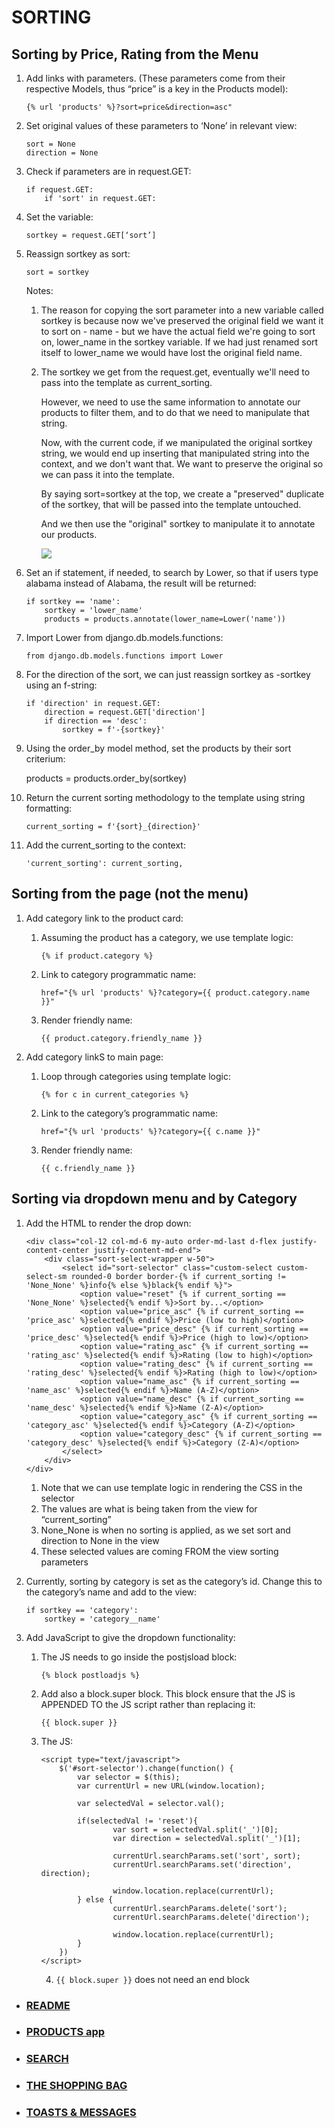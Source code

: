 # SORTING
## Sorting by Price, Rating from the Menu

1. Add links with parameters. (These parameters come from their respective Models, thus “price” is a key in the Products model): 

	`{% url 'products' %}?sort=price&direction=asc"`

2. Set original values of these parameters to ‘None’ in relevant view:

	```
	sort = None
	direction = None
	```

3. Check if parameters are in request.GET:

	```
	if request.GET:
    	if 'sort' in request.GET:
	```

4. Set the variable: 

	`sortkey = request.GET[‘sort’]`

5. Reassign sortkey as sort: 

	`sort = sortkey`

	Notes:
    
	1. The reason for copying the sort parameter into a new variable called sortkey is because now we've preserved the original field we want it to sort on - name - but we have the actual field we're going to sort on, lower_name in the sortkey variable. If we had just renamed sort itself to lower_name we would have lost the original field name.

	2. The sortkey we get from the request.get, eventually we'll need to pass into the template as current_sorting.

		However, we need to use the same information to annotate our products to filter them, and to do that we need to manipulate that string.

		Now, with the current code, if we manipulated the original sortkey string, we would end up inserting that manipulated string into the context, and we don't want that. We want to preserve the original so we can pass it into the template.

		By saying sort=sortkey at the top, we create a "preserved" duplicate of the sortkey, that will be passed into the template untouched.

		And we then use the "original" sortkey to manipulate it to annotate our products.

		<img src="media/screenshots/sortkey.png">

6. Set an if statement, if needed, to search by Lower, so that if users type alabama instead of Alabama, the result will be returned:

	```
	if sortkey == 'name':
    	sortkey = 'lower_name'
    	products = products.annotate(lower_name=Lower('name'))
	```

7. Import Lower from django.db.models.functions: 

	`from django.db.models.functions import Lower`

8. For the direction of the sort, we can just reassign sortkey as -sortkey using an f-string:

	```
	if 'direction' in request.GET:
    	direction = request.GET['direction']
    	if direction == 'desc':
    		sortkey = f'-{sortkey}'
	```

9. Using the order_by model method, set the products by their sort criterium: 

	products = products.order_by(sortkey)

10. Return the current sorting methodology to the template using string formatting: 

	`current_sorting = f'{sort}_{direction}'`

11. Add the current_sorting to the context: 

	`'current_sorting': current_sorting,`

## Sorting from the page (not the menu)
1. Add category link to the product card: 
    1. Assuming the product has a category, we use template logic: 
	
		`{% if product.category %}`

    2. Link to category programmatic name: 

		`href="{% url 'products' %}?category={{ product.category.name }}"`

    3. Render friendly name: 

		`{{ product.category.friendly_name }}`

2. Add category linkS to main page:

    1. Loop through categories using template logic: 

		`{% for c in current_categories %}`

    2. Link to the category’s programmatic name: 

		`href="{% url 'products' %}?category={{ c.name }}"`

    3. Render friendly name: 

		`{{ c.friendly_name }}`

## Sorting via dropdown menu and by Category
1. Add the HTML to render the drop down: 

	```
	<div class="col-12 col-md-6 my-auto order-md-last d-flex justify-content-center justify-content-md-end">
    	<div class="sort-select-wrapper w-50">
    	    <select id="sort-selector" class="custom-select custom-select-sm rounded-0 border border-{% if current_sorting != 'None_None' %}info{% else %}black{% endif %}">
            	<option value="reset" {% if current_sorting == 'None_None' %}selected{% endif %}>Sort by...</option>
            	<option value="price_asc" {% if current_sorting == 'price_asc' %}selected{% endif %}>Price (low to high)</option>
            	<option value="price_desc" {% if current_sorting == 'price_desc' %}selected{% endif %}>Price (high to low)</option>
            	<option value="rating_asc" {% if current_sorting == 'rating_asc' %}selected{% endif %}>Rating (low to high)</option>
            	<option value="rating_desc" {% if current_sorting == 'rating_desc' %}selected{% endif %}>Rating (high to low)</option>
            	<option value="name_asc" {% if current_sorting == 'name_asc' %}selected{% endif %}>Name (A-Z)</option>
            	<option value="name_desc" {% if current_sorting == 'name_desc' %}selected{% endif %}>Name (Z-A)</option>
            	<option value="category_asc" {% if current_sorting == 'category_asc' %}selected{% endif %}>Category (A-Z)</option>
            	<option value="category_desc" {% if current_sorting == 'category_desc' %}selected{% endif %}>Category (Z-A)</option>
        	</select>
    	</div>
	</div>
	```

    1. Note that we can use template logic in rendering the CSS in the selector
    2. The values are what is being taken from the view for “current_sorting”
    3. None_None is when no sorting is applied, as we set sort and direction to None in the view
	4. These selected values are coming FROM the view sorting parameters

2. Currently, sorting by category is set as the category’s id. Change this to the category’s name and add to the view:

	```
	if sortkey == 'category':
		sortkey = 'category__name'
	```

3. Add JavaScript to give the dropdown functionality:
    1. The JS needs to go inside the postjsload block: 

		`{% block postloadjs %}`

    2. Add also a block.super block. This block ensure that the JS is APPENDED TO the JS script rather than replacing it: 
	
		`{{ block.super }}`

    3. The JS: 
		```
		<script type="text/javascript">
    		$('#sort-selector').change(function() {
        		var selector = $(this);
        		var currentUrl = new URL(window.location);

        		var selectedVal = selector.val();
        
				if(selectedVal != 'reset'){
            			var sort = selectedVal.split('_')[0];
            			var direction = selectedVal.split('_')[1];

            			currentUrl.searchParams.set('sort', sort);
            			currentUrl.searchParams.set('direction', direction);
		
            			window.location.replace(currentUrl);
        		} else {
            			currentUrl.searchParams.delete('sort');
            			currentUrl.searchParams.delete('direction');

            			window.location.replace(currentUrl);
        		}
    		})
		</script>
		```

        4. `{{ block.super }}` does not need an end block

- ### [README](https://github.com/Justin-Sawyer/boutique_ado_v1/blob/master/README.md)
- ### [PRODUCTS app](https://github.com/Justin-Sawyer/boutique_ado_v1/blob/master/PRODUCTS.md)
- ### [SEARCH](https://github.com/Justin-Sawyer/boutique_ado_v1/blob/master/SEARCH.md)
- ### [THE SHOPPING BAG](https://github.com/Justin-Sawyer/boutique_ado_v1/blob/master/THE-SHOPPING-BAG.md)
- ### [TOASTS & MESSAGES](https://github.com/Justin-Sawyer/boutique_ado_v1/blob/master/TOASTS-&-MESSAGES.md)